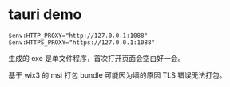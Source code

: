 # tauri demo

```pwsh
$env:HTTP_PROXY="http://127.0.0.1:1088"
$env:HTTPS_PROXY="https://127.0.0.1:1088"
```

生成的 exe 是单文件程序，首次打开页面会空白好一会。

基于 wix3 的 msi 打包 bundle 可能因为墙的原因 TLS 错误无法打包。
